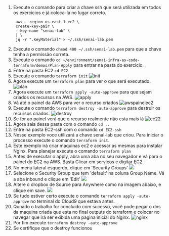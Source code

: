 1. Execute o comando para criar a chave ssh que será utilizada em todos os exercicios e já coloca-la no lugar correto.
   ```
    aws --region us-east-1 ec2 \
    create-key-pair \
    --key-name "senai-lab" \
    | \
    jq -r ".KeyMaterial" > ~/.ssh/senai-lab.pem   
   ```
2. Execute o comando `chmod 400 ~/.ssh/senai-lab.pem` para que a chave tenha a permissão correta.
3. Execute o comando `cd ~/environment/senai-infra-as-code-terraform/demos/Plan-Apply` para entrar na pasta do exercício.
4. Entre na pasta EC2 `cd EC2`
5. Execute o comando `terraform init`
   ![init](images/terraforminit.png)
6. Agora execute um `terraform plan` para ver o que será executado.
   ![plan](images/plan.png)
7. Agora execute um `terraform apply -auto-approve` para que sejam criados os recursos na AWS.
    ![apply](images/apply.png)
8. Vá até o painel da AWS para ver o recurso criados
    ![awspainelec2](images/painelec21.png)
9. Execute o comando `terraform destroy -auto-approve` para destruir os recursos criados.
   ![destroy](images/Destroy.png)
10. Se for ao painel verá que o recurso realmente não esta mais lá
   ![ec22](images/painelec22.png)
11. Agora saia dessa pasta com o comando `cd ..`
12. Entre na pasta EC2-ssh com o comando `cd EC2-ssh`
13. Nesse exemplo voce utilizará a chave senai-lab que criou. Para iniciar o processo execute o comando `terraform init`.
14. Este exemplo irá criar maquinas ec2 e acessar as mesmas para instalar Nginx. Para planejar execute o comando `terraform plan`
15. Antes de executar o apply, abra uma aba no seu navegador e vá para o painel do EC2 na AWS. Basta Clicar em serviços e digitar EC2.
16. No menu lateral esquerdo, clique em 'Security Groups' 
    ![](images/painelec2.png)
17. Selecione o Security Group que tem 'default' na coluna Group Name. Vá a aba inbound e clique em 'Edit'
    ![](images/sgpainel.png)
18. Altere o dropbox de Source para Anywhere como na imagem abaixo, e clique em save.
    ![](images/anywhere.png)
19. Se tudo estiver certo execute o comando `terraform apply -auto-approve` no terminal do Cloud9 que estava antes.
20. Qunado o trabalho for concluido com sucesso, você pode pegar o dns da maquina criada que esta no final outputs do terraform e colocar no navegar que irá ser exibida uma pagina inicial do Nginx.
    ![nginx](images/nginxworks.png)
21. Por fim execute `terraform destroy -auto-approve`
22. Se certifique que o destroy funcionou



